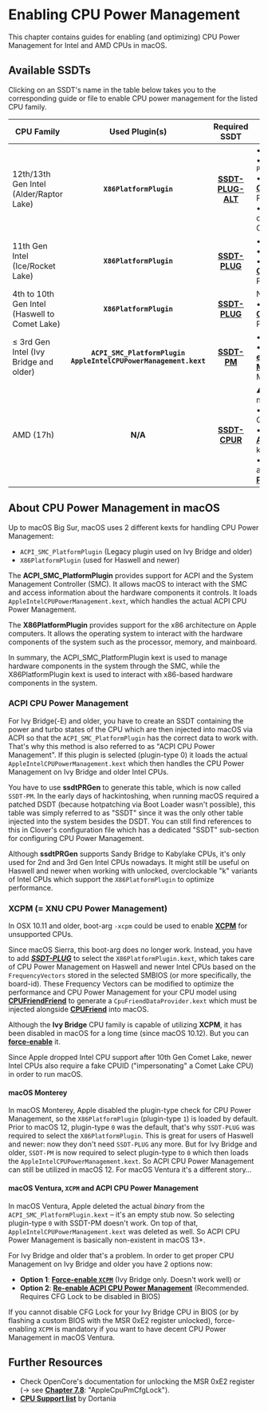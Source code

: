 # Enabling CPU Power Management

This chapter contains guides for enabling (and optimizing) CPU Power Management for Intel and AMD CPUs in macOS. 

## Available SSDTs

Clicking on an SSDT's name in the table below takes you to the corresponding guide or file to enable CPU power management for the listed CPU family.

CPU Family | Used Plugin(s) | Required SSDT |Configuration Notes
-----------|:--------------:|:-------------:|-------------------
12th/13th Gen Intel (Alder/Raptor Lake) | **`X86PlatformPlugin`** | [**SSDT-PLUG-ALT**](https://github.com/5T33Z0/OC-Little-Translated/tree/main/01_Adding_missing_Devices_and_enabling_Features/CPU_Power_Management/CPU_Power_Management_(SSDT-PLUG)#11th-gen-intel-and-newer)| • Requires Comet Lake CPUID </br> • Enable Quirk `ProvideCurrentCpuInfo` </br> • [**CPUFriend**](https://github.com/acidanthera/CPUFriend) kext and [**CPUFriendFriend**](https://github.com/corpnewt/CPUFriendFriend) to optimize CPU Power Management </br> • [**CpuToplogyRebuild**](https://github.com/b00t0x/CpuTopologyRebuild) kext to configure usage of heterogeneous CPU cores (experimental)
11th Gen Intel (Ice/Rocket Lake)| **`X86PlatformPlugin`**| [**SSDT-PLUG**](https://github.com/5T33Z0/OC-Little-Translated/tree/main/01_Adding_missing_Devices_and_enabling_Features/CPU_Power_Management/CPU_Power_Management_(SSDT-PLUG)#11th-gen-intel-and-newer)| • Not needed in macOS 12+</br> • Requires Comet Lake CPUID </br>• Optional: [**CPUFriend**](https://github.com/acidanthera/CPUFriend) kext and [**CPUFriendFriend**](https://github.com/corpnewt/CPUFriendFriend) to optimize CPU Power Management
4th to 10th Gen Intel (Haswell to Comet Lake) | **`X86PlatformPlugin`**| [**SSDT-PLUG**](https://github.com/5T33Z0/OC-Little-Translated/tree/main/01_Adding_missing_Devices_and_enabling_Features/CPU_Power_Management/CPU_Power_Management_(SSDT-PLUG)#readme)| Not needed in macOS 12+ </br>• Optional: [**CPUFriend**](https://github.com/acidanthera/CPUFriend) kext and [**CPUFriendFriend**](https://github.com/corpnewt/CPUFriendFriend) to optimize CPU Power Management
≤ 3rd Gen Intel (Ivy Bridge and older) | **`ACPI_SMC_PlatformPlugin`**</br>**`AppleIntelCPUPowerManagement.kext`** | [**SSDT-PM**](https://github.com/5T33Z0/OC-Little-Translated/tree/main/01_Adding_missing_Devices_and_enabling_Features/CPU_Power_Management/CPU_Power_Management_(Legacy)#readme)| • Plugin dropped from macOS 13 <br>• [**Force-enable XCPM**](https://github.com/5T33Z0/OC-Little-Translated/tree/main/01_Adding_missing_Devices_and_enabling_Features/CPU_Power_Management/Enabling_XCPM_on_Ivy_Bridge_CPUs) or [**Re-enable ACPI CPU Power Management**](https://github.com/5T33Z0/OC-Little-Translated/tree/main/01_Adding_missing_Devices_and_enabling_Features/CPU_Power_Management/CPU_Power_Management_(Legacy)#re-enabling-acpi-power-management-in-macos-ventura) for proper CPU Power Management in macOS 13
AMD (17h)| **N/A**|[**SSDT-CPUR**](https://github.com/5T33Z0/OC-Little-Translated/tree/main/01_Adding_missing_Devices_and_enabling_Features/CPU_Power_Management/CPU_Power_Management_(SSDT-PLUG)#what-about-amd)| :warning: Only needed for B550 and A520 mainboards!</br> • Enable `DummyPowerManagement` Quirk</br> • Add [**AMDRyzenCPUPowerManagement**](https://github.com/trulyspinach/SMCAMDProcessor) kext (AMD Ryzen only)</br> • Enable `ProvideCurrentCpuInfo` to apply AMD-specific [**Kernel Patches**](https://github.com/AMD-OSX/AMD_Vanilla) 

## About CPU Power Management in macOS

Up to macOS Big Sur, macOS uses 2 different kexts for handling CPU Power Management: 

- `ACPI_SMC_PlatformPlugin` (Legacy plugin used on Ivy Bridge and older)
- `X86PlatformPlugin` (used for Haswell and newer)

The **ACPI_SMC_PlatformPlugin** provides support for ACPI and the System Management Controller (SMC). It allows macOS to interact with the SMC and access information about the hardware components it controls. It loads `AppleIntelCPUPowerManagement.kext`, which handles the actual ACPI CPU Power Management.

The **X86PlatformPlugin** provides support for the x86 architecture on Apple computers. It allows the operating system to interact with the hardware components of the system such as the processor, memory, and mainboard.

In summary, the ACPI_SMC_PlatformPlugin kext is used to manage hardware components in the system through the SMC, while the X86PlatformPlugin kext is used to interact with x86-based hardware components in the system.

### ACPI CPU Power Management

For Ivy Bridge(-E) and older, you have to create an SSDT containing the power and turbo states of the CPU which are then injected into macOS via ACPI so that the `ACPI_SMC_PlatformPlugin` has the correct data to work with. That's why this method is also referred to as "ACPI CPU Power Management". If this plugin is selected (plugin-type 0) it loads the actual `AppleIntelCPUPowerManagement.kext` which then handles the CPU Power Management on Ivy Bridge and older Intel CPUs.

You have to use **ssdtPRGen** to generate this table, which is now called `SSDT-PM`. In the early days of hackintoshing, when running macOS required a patched DSDT (because hotpatching via Boot Loader wasn't possible), this table was simply referred to as "SSDT" since it was the only other table injected into the system besides the DSDT. You can still find references to this in Clover's configuration file which has a dedicated "SSDT" sub-section for configuring CPU Power Management.

Although **ssdtPRGen** supports Sandy Bridge to Kabylake CPUs, it's only used for 2nd and 3rd Gen Intel CPUs nowadays. It might still be useful on Haswell and newer when working with unlocked, overclockable "k" variants of Intel CPUs which support the `X86PlatformPlugin` to optimize performance.

### XCPM (= XNU CPU Power Management)

In OSX 10.11 and older, boot-arg `-xcpm` could be used to enable [**XCPM**](https://pikeralpha.wordpress.com/2013/10/05/xnu-cpu-power-management/) for unsupported CPUs. 

Since macOS Sierra, this boot-arg does no longer work. Instead, you have to add [***SSDT-PLUG***](https://github.com/5T33Z0/OC-Little-Translated/tree/main/01_Adding_missing_Devices_and_enabling_Features/CPU_Power_Management/Enabling_XCPM_on_Ivy_Bridge_CPUs#readme) to select the `X86PlatformPlugin.kext`, which takes care of CPU Power Management on Haswell and newer Intel CPUs based on the `FrequencyVectors` stored in the selected SMBIOS (or more specifically, the board-id). These Frequency Vectors can be modified to optimize the performance and CPU Power Management for your CPU model using [**CPUFriendFriend**](https://github.com/corpnewt/CPUFriendFriend) to generate a `CpuFriendDataProvider.kext` which must be injected alongside [**CPUFriend**](https://github.com/acidanthera/CPUFriend) into macOS. 

Although the **Ivy Bridge** CPU family is capable of utilizing **XCPM**, it has been disabled in macOS for a long time (since macOS 10.12). But you can [**force-enable**](https://github.com/5T33Z0/OC-Little-Translated/tree/main/01_Adding_missing_Devices_and_enabling_Features/CPU_Power_Management/Enabling_XCPM_on_Ivy_Bridge_CPUs) it.

Since Apple dropped Intel CPU support after 10th Gen Comet Lake, newer Intel CPUs also require a fake CPUID ("impersonating" a Comet Lake CPU) in order to run macOS.

#### macOS Monterey

In macOS Monterey, Apple disabled the plugin-type check for CPU Power Management, so the `X86PlatformPlugin` (plugin-type `1`) is loaded by default. Prior to macOS 12, plugin-type `0` was the default, that's why `SSDT-PLUG` was required to select the `X86PlatformPlugin`. This is great for users of Haswell and newer: now they don't need `SSDT-PLUG` any more. But for Ivy Bridge and older, `SSDT-PM` is now required to select plugin-type to `0` which then loads the `AppleIntelCPUPowerManagement.kext`. So ACPI CPU Power Management can still be utilized in macOS 12. For macOS Ventura it's a different story…

#### macOS Ventura, `XCPM` and ACPI CPU Power Management

In macOS Ventura, Apple deleted the actual *binary* from the `ACPI_SMC_PlatformPlugin.kext` – it's an empty stub now. So selecting plugin-type `0` with SSDT-PM doesn't work. On top of that, `AppleIntelCPUPowerManagement.kext` was deleted as well. So ACPI CPU Power Management is basically non-existent in macOS 13+.

For Ivy Bridge and older that's a problem. In order to get proper CPU Management on Ivy Bridge and older you have 2 options now:

- **Option 1**: [**Force-enable `XCPM`**](https://github.com/5T33Z0/OC-Little-Translated/tree/main/01_Adding_missing_Devices_and_enabling_Features/CPU_Power_Management/Enabling_XCPM_on_Ivy_Bridge_CPUs) (Ivy Bridge only. Doesn't work well) or
- **Option 2**: [**Re-enable ACPI CPU Power Management**](https://github.com/5T33Z0/OC-Little-Translated/tree/main/01_Adding_missing_Devices_and_enabling_Features/CPU_Power_Management/CPU_Power_Management_(Legacy)#re-enabling-acpi-power-management-in-macos-ventura) (Recommended. Requires CFG Lock to be disabled in BIOS)

If you cannot disable CFG Lock for your Ivy Bridge CPU in BIOS (or by flashing a custom BIOS with the MSR 0xE2 register unlocked), force-enabling `XCPM` is mandatory if you want to have decent CPU Power Management in macOS Ventura.

## Further Resources

- Check OpenCore's documentation for unlocking the MSR 0xE2 register (&rarr; see [**Chapter 7.8**](https://dortania.github.io/docs/latest/Configuration.html#quirks-properties2): "AppleCpuPmCfgLock").
- [**CPU Support list**](https://dortania.github.io/OpenCore-Install-Guide/macos-limits.html#cpu-support) by Dortania
